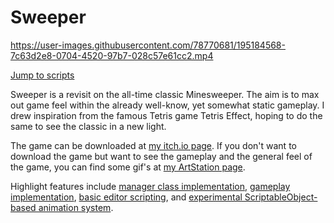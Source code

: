 # Sweeper

https://user-images.githubusercontent.com/78770681/195184568-7c63d2e8-0704-4520-97b7-028c57e61cc2.mp4


[Jump to scripts](https://github.com/BenWeiTang/Sweeper/tree/Main/Assets/Scripts)

Sweeper is a revisit on the all-time classic Minesweeper. The aim is to max out game feel within the already well-know, yet somewhat static gameplay. I drew inspiration from the famous Tetris game Tetris Effect, hoping to do the same to see the classic in a new light.

The game can be downloaded at [my itch.io page](https://bentang.itch.io/sweeper). If you don't want to download the game but want to see the gameplay and the general feel of the game, you can find some gif's at [my ArtStation page](https://ben_tang.artstation.com/projects/QnL9dB).

Highlight features include [manager class implementation](https://github.com/BenWeiTang/Sweeper/tree/Main/Assets/Scripts/Core/Manager), [gameplay implementation](https://github.com/BenWeiTang/Sweeper/tree/Main/Assets/Scripts/Core/Gameplay), [basic editor scripting](https://github.com/BenWeiTang/Sweeper/tree/Main/Assets/Scripts/Editor), and [experimental ScriptableObject-based animation system](https://github.com/BenWeiTang/Sweeper/tree/Main/Assets/Scripts/Animation).
